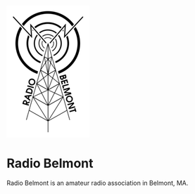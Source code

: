 ![Radio tower logo](logo-small.png)

# Radio Belmont

Radio Belmont is an amateur radio association in Belmont, MA.

